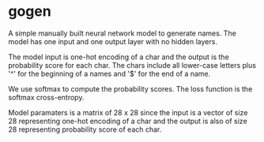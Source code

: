 # gogen

A simple manually built neural network model to generate names. The model has one input and one output layer with no hidden layers.

The model input is one-hot encoding of a char and the output is the probability score for each char. The chars include all lower-case letters plus '^' for the beginning of a names and '$' for the end of a name.

We use softmax to compute the probability scores. The loss function is the softmax cross-entropy.

Model paramaters is a matrix of 28 x 28 since the input is a vector of size 28 representing one-hot encoding of a char and the output is also of size 28 representing probability score of each char.
